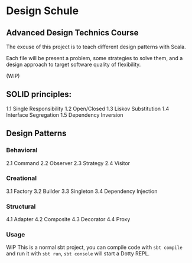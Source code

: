 # Design Schule

## Advanced Design Technics Course

The excuse of this project is to teach different design patterns with Scala.

Each file will be present a problem, some strategies to solve them, and a design approach to target software quality of flexibility.

(WIP)
## SOLID principles:
1.1 Single Responsibility
1.2 Open/Closed
1.3 Liskov Substitution
1.4 Interface Segregation
1.5 Dependency Inversion

## Design Patterns
### Behavioral
2.1 Command
2.2 Observer
2.3 Strategy
2.4 Visitor

### Creational
3.1 Factory
3.2 Builder
3.3 Singleton
3.4 Dependency Injection

### Structural
4.1 Adapter
4.2 Composite
4.3 Decorator
4.4 Proxy

### Usage
WIP
This is a normal sbt project, you can compile code with `sbt compile` and run it
with `sbt run`, `sbt console` will start a Dotty REPL.

